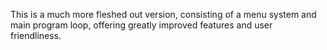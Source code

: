 This is a much more fleshed out version,
consisting of a menu system and main program loop, offering greatly improved features and user friendliness.
